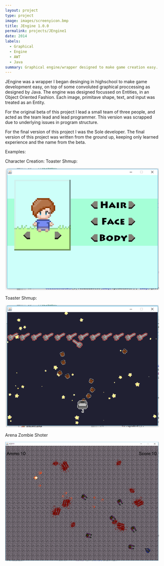 ```yaml
---
layout: project
type: project
image: images/screenyicon.bmp
title: JEngine 1.0.0
permalink: projects/JEngine1
date: 2014
labels:
  - Graphical
  - Engine
  - AWT
  - Java
summary: Graphical engine/wrapper designed to make game creation easy.  
---
```


JEngine was a wrapper I began desinging in highschool to make game development easy, on top of some convoluted graphical proccessing as designed by Java. The engine was designed focussed on Entities, in an Object Oriented Fashion. Each image, primitave shape, text, and input was treated as an Entity. 

For the original beta of this project I lead a small team of three people, and acted as the team lead and lead programmer. This version was scrapped due to underlying issues in program structure. 
 
For the final version of this project I was the Sole developer. The final version of this project was written from the ground up, keeping only learned experience and the name from the beta. 

Examples:

Character Creation:   Toaster Shmup:

<img class="ui image medium" src="/images/JEngineExample1.png">

Toaster Shmup:
   
<img class="ui image medium" src="/images/JEngineExample2.png">

Arena Zombie Shoter

<img class="ui image medium" src="/images/JEngineSample3.png">

